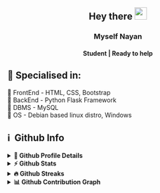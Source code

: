 <h2 align="center">
  Hey there <img src="https://media.giphy.com/media/hvRJCLFzcasrR4ia7z/giphy.gif" width="28"><br>
</h2>

<h3 align='center'>
Myself Nayan
</h3>

<h4 align='center'>
  Student | Ready to help
</h4>

<h2>🥇 Specialised in:</h2><p>
🔸 FrontEnd - HTML, CSS, Bootstrap
<br>🔸 BackEnd - Python Flask Framework
<br>🔸 DBMS - MySQL
<br>🔸 OS - Debian based linux distro, Windows
<p>

## ℹ️ &nbsp;Github Info
<details>
  <summary><b>🔎 Github Profile Details</b></summary>
  <p align="center"><img height="180em" src="https://github-profile-summary-cards.vercel.app/api/cards/profile-details?username=nayanm9&theme=github_dark" alt="nayanm9" align = "center"/></p>
</details>
<details>
   <summary><b>⚡ Github Stats</b></summary>
  <p align="center"><img height="180em" src="https://github-readme-stats.vercel.app/api?username=nayanm9&hide_border=true&count_private=true&show_icons=true&theme=radical&title_color=00ffbd" alt="nayanm9" align = "center"/>
  <img height="180em" src="https://github-readme-stats.vercel.app/api/top-langs?username=nayanm9&show_icons=true&locale=en&layout=compact&hide_border=true&theme=radical&title_color=00ffbd" alt="nayanm9" align = "center"/></p>
</details>
<details>
  <summary><b>🔥 Github Streaks</b></summary>
  <p align="center"><img src="https://github-readme-streak-stats.herokuapp.com/?user=nayanm9&theme=black-ice&hide_border=true&stroke=0000&background=0D1117&ring=00b284&fire=00ffbd&currStreakLabel=00ffbd" alt="nayanm9" /></p>
</details>
<details>
  <summary><b>📊 Github Contribution Graph</b></summary>
  <p align="center"<a href="#"><img alt="Nayan M's Activity Graph" src="https://activity-graph.herokuapp.com/graph?username=nayanm9&bg_color=0D1117&color=00c2ff&line=00ffbd&point=b2ffeb&hide_border=true&" /></a></p>
</details>
<br>
